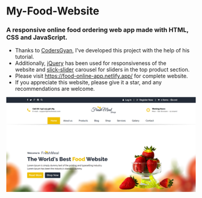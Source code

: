 # My-Food-Website
### A responsive online food ordering web app made with HTML, CSS and JavaScript.
- Thanks to [CodersGyan](https://github.com/codersgyan/ "Visit his GitHub"), I've developed this project with the help of his tutorial.
- Additionally, [jQuery](https://jquery.com/ "visit jQuery website") has been used for responsiveness of the website and [slick-slider](https://kenwheeler.github.io/slick/ "Visit slick-slider website") carousel for sliders in the top product section.
- Please visit https://food-online-app.netlify.app/ for complete website.
- If you appreciate this website, please give it a star, and any recommendations are welcome.

![home page](./food-web.png)